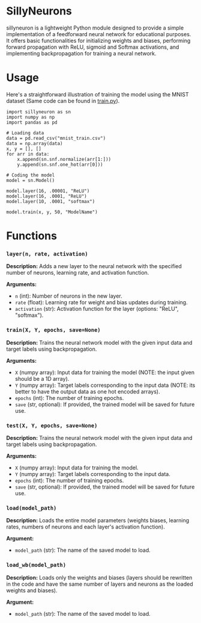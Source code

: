 # SillyNeurons

sillyneuron is a lightweight Python module designed to provide a simple implementation of a feedforward neural network for educational purposes. It offers basic functionalities for initializing weights and biases, performing forward propagation with ReLU, sigmoid and Softmax activations, and implementing backpropagation for training a neural network.

# Usage

Here's a straightforward illustration of training the model using the MNIST dataset (Same code can be found in [train.py](https://github.com/sweezyxd/SillyNeurons/blob/main/train.py)).
```
import sillyneuron as sn
import numpy as np
import pandas as pd

# Loading data
data = pd.read_csv("mnist_train.csv")
data = np.array(data)
x, y = [], []
for arr in data:
    x.append(sn.snf.normalize(arr[1:]))
    y.append(sn.snf.one_hot(arr[0]))

# Coding the model
model = sn.Model()

model.layer(16, .00001, "ReLU")
model.layer(16, .0001, "ReLU")
model.layer(10, .0001, "softmax")

model.train(x, y, 50, "ModelName")
```

# Functions
### `layer(n, rate, activation)`

**Description:** Adds a new layer to the neural network with the specified number of neurons, learning rate, and activation function.

**Arguments:**
- `n` (int): Number of neurons in the new layer.
- `rate` (float): Learning rate for weight and bias updates during training.
- `activation` (str): Activation function for the layer (options: "ReLU", "softmax").

### `train(X, Y, epochs, save=None)`

**Description:** Trains the neural network model with the given input data and target labels using backpropagation.

**Arguments:**
- `X` (numpy array): Input data for training the model (NOTE: the input given should be a 1D array).
- `Y` (numpy array): Target labels corresponding to the input data (NOTE: its better to have the output data as one hot encoded arrays).
- `epochs` (int): The number of training epochs.
- `save` (str, optional): If provided, the trained model will be saved for future use.

### `test(X, Y, epochs, save=None)`

**Description:** Trains the neural network model with the given input data and target labels using backpropagation.

**Arguments:**
- `X` (numpy array): Input data for training the model.
- `Y` (numpy array): Target labels corresponding to the input data.
- `epochs` (int): The number of training epochs.
- `save` (str, optional): If provided, the trained model will be saved for future use.

### `load(model_path)`

**Description:** Loads the entire model parameters (weights biases, learning rates, numbers of neurons and each layer's activation function).

**Argument:**
- `model_path` (str): The name of the saved model to load.

### `load_wb(model_path)`

**Description:** Loads only the weights and biases (layers should be rewritten in the code and have the same number of layers and neurons as the loaded weights and biases).

**Argument:**
- `model_path` (str): The name of the saved model to load.
